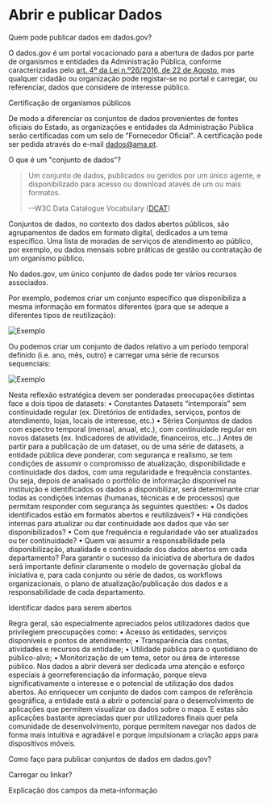 # Abrir e publicar Dados

Quem pode publicar dados em dados.gov?

O dados.gov é um portal vocacionado para a abertura de dados por parte de organismos e entidades da Administração Pública, conforme caracterizadas pelo [art. 4º da Lei n.º26/2016, de 22 de Agosto](http://www.pgdlisboa.pt/leis/lei_mostra_articulado.php?nid=2591&tabela=leis&ficha=1&pagina=1&so_miolo= "Lei nº26/2016 de 22 de Agosto"), mas qualquer cidadão ou organização pode registar-se no portal e carregar, ou referenciar, dados que considere de interesse público.

Certificação de organismos públicos

De modo a diferenciar os conjuntos de dados provenientes de fontes oficiais do Estado, as organizações e entidades da Administração Pública serão certificadas com um selo de "Fornecedor Oficial". A certificação pode ser pedida através do e-mail dados@ama.pt.

O que é um "conjunto de dados"?

>Um conjunto de dados, publicados ou geridos por um único agente, e disponibilizado para acesso ou download atavés de um ou mais formatos.
>
>--W3C Data Catalogue Vocabulary ([DCAT](http://www.w3.org/TR/2014/REC-vocab-dcat-20140116/))

Conjuntos de dados, no contexto dos dados abertos públicos, são agrupamentos de dados em formato digital, dedicados a um tema específico. Uma lista de moradas de serviços de atendimento ao público, por exemplo, ou dados mensais sobre práticas de gestão ou contratação de um organismo público.

No dados.gov, um único conjunto de dados pode ter vários recursos associados.

Por exemplo, podemos criar um conjunto específico que disponibiliza a mesma informação em formatos diferentes (para que se adeque a diferentes tipos de reutilização):

![Exemplo](https://raw.githubusercontent.com/amagovpt/docs.dados.gov.pt/master/img/ex%20dataset%20recursos.JPG)

Ou podemos criar um conjunto de dados relativo a um período temporal definido (i.e. ano, mês, outro) e carregar uma série de recursos sequenciais:

![Exemplo](https://raw.githubusercontent.com/amagovpt/docs.dados.gov.pt/master/img/ex%20dataset%20recursosv21.JPG)


Nesta reflexão estratégica devem ser ponderadas preocupações distintas face a dois tipos de datasets:
•	Constantes
Datasets “intemporais” sem continuidade regular (ex. Diretórios de entidades, serviços, pontos de atendimento, lojas, locais de interesse, etc.)
•	Séries
Conjuntos de dados com espectro temporal (mensal, anual, etc.), com continuidade regular em novos datasets (ex. Indicadores de atividade, financeiros, etc...)
Antes de partir para a publicação de um dataset, ou de uma série de datasets, a entidade pública deve ponderar, com segurança e realismo, se tem condições de assumir o compromisso de atualização, disponibilidade e continuidade dos dados, com uma regularidade e frequência constantes.
Ou seja, depois de analisado o portfólio de informação disponível na instituição e identificados os dados a disponibilizar, será determinante criar todas as condições internas (humanas, técnicas e de processos) que permitam responder com segurança às seguintes questões:
•	Os dados identificados estão em formatos abertos e reutilizáveis?
•	Há condições internas para atualizar ou dar continuidade aos dados que vão ser disponibilizados?
•	Com que frequência e regularidade vão ser atualizados ou ter continuidade?
•	Quem vai assumir a responsabilidade pela disponibilização, atualidade e continuidade dos dados abertos em cada departamento?
Para garantir o sucesso da iniciativa de abertura de dados será importante definir claramente o modelo de governação global da iniciativa e, para cada conjunto ou série de dados, os workflows organizacionais, o plano de atualização/publicação dos dados e a responsabilidade de cada departamento.

Identificar dados para serem abertos

Regra geral, são especialmente apreciados pelos utilizadores dados que privilegiem preocupações como:
•	Acesso às entidades, serviços disponíveis e pontos de atendimento;
•	Transparência das contas, atividades e recursos da entidade;
•	Utilidade pública para o quotidiano do público-alvo;
•	Monitorização de um tema, setor ou área de interesse público.
Nos dados a abrir deverá ser dedicada uma atenção e esforço especiais à georreferenciação da informação, porque eleva significativamente o interesse e o potencial de utilização dos dados abertos. Ao enriquecer um conjunto de dados com campos de referência geográfica, a entidade está a abrir o potencial para o desenvolvimento de aplicações que permitem visualizar os dados sobre o mapa. E estas são aplicações bastante apreciadas quer por utilizadores finais quer pela comunidade de desenvolvimento, porque permitem navegar nos dados de forma mais intuitiva e agradável e porque impulsionam a criação apps para dispositivos móveis. 

Como faço para publicar conjuntos de dados em dados.gov?

Carregar ou linkar?

Explicação dos campos da meta-informação




